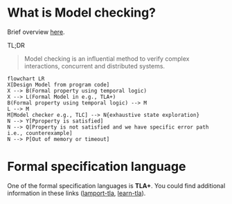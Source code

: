 # What is Model checking?

Brief overview [here](https://www.cs.cmu.edu/~aldrich/courses/654-sp05/handouts/model-checking-3.pdf). 

TL;DR 
> Model checking is an influential method to verify complex interactions, concurrent and distributed systems.

```mermaid
flowchart LR
X[Design Model from program code]
X --> B(Formal property using temporal logic)
X --> L(Formal Model in e.g., TLA+)
B(Formal property using temporal logic) --> M
L --> M
M[Model checker e.g., TLC] --> N{exhaustive state exploration}
N --> Y[Pproperty is satisfied]
N --> Q[Property is not satisfied and we have specific error path i.e., counterexample]
N --> P[Out of memory or timeout]
```

# Formal specification language

One of the formal specification languages is **TLA+**. 
You could find additional information in these links ([lamport-tla](https://lamport.azurewebsites.net/tla/tla.html), [learn-tla](https://learntla.com/)).